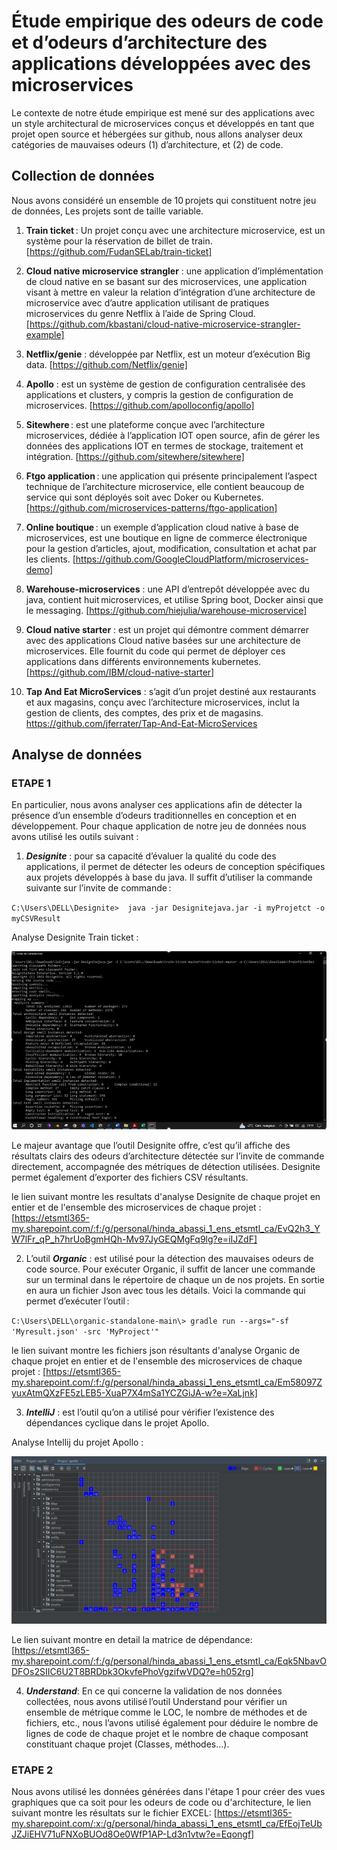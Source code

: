 # Étude empirique des odeurs de code et d’odeurs d’architecture des applications développées avec des microservices

Le contexte de notre étude empirique est mené sur des applications avec un style architectural de microservices conçus et développés en tant que projet open source et hébergées sur github, nous allons analyser deux catégories de mauvaises odeurs (1) d’architecture, et (2) de code. 
    
## Collection de données 
    
Nous avons considéré un ensemble de 10 projets qui constituent notre jeu de données, Les projets sont de taille variable.

1. **Train ticket** : Un projet conçu avec une architecture microservice, est un système pour la réservation de billet de train. [https://github.com/FudanSELab/train-ticket] 

2. **Cloud native microservice strangler** : une application d’implémentation de cloud native en se basant sur des microservices, une application visant à mettre en valeur la relation d’intégration d’une architecture de microservice avec d’autre application utilisant de pratiques microservices du genre Netflix à l’aide de Spring Cloud. [https://github.com/kbastani/cloud-native-microservice-strangler-example]

3. **Netflix/genie** : développée par Netflix, est un moteur d’exécution Big data. [https://github.com/Netflix/genie]

4. **Apollo** : est un système de gestion de configuration centralisée des applications et clusters, y compris la gestion de configuration de microservices.  [https://github.com/apolloconfig/apollo] 

5. **Sitewhere** : est une plateforme conçue avec l’architecture microservices, dédiée à l’application IOT open source, afin de gérer les données des applications IOT en termes de stockage, traitement et intégration. [https://github.com/sitewhere/sitewhere]

6. **Ftgo application** : une application qui présente principalement l’aspect technique de l’architecture microservice, elle contient beaucoup de service qui sont déployés soit avec Doker ou Kubernetes. [https://github.com/microservices-patterns/ftgo-application]

7. **Online boutique** : un exemple d’application cloud native à base de microservices, est une boutique en ligne de commerce électronique pour la gestion d’articles, ajout, modification, consultation et achat par les clients. [https://github.com/GoogleCloudPlatform/microservices-demo]

8. **Warehouse-microservices** : une API d’entrepôt développée avec du java, contient huit microservices, et utilise Spring boot, Docker ainsi que le messaging. [https://github.com/hiejulia/warehouse-microservice]

9. **Cloud native starter** : est un projet qui démontre comment démarrer avec des applications Cloud native basées sur une architecture de microservices. Elle fournit du code qui permet de déployer ces applications dans différents environnements kubernetes. [https://github.com/IBM/cloud-native-starter]

10. **Tap And Eat MicroServices** : s’agit d’un projet destiné aux restaurants et aux magasins, conçu avec l’architecture microservices, inclut la gestion de clients, des comptes, des prix et de magasins. https://github.com/jferrater/Tap-And-Eat-MicroServices 
    
    
## Analyse de données 
    
### ETAPE 1
    
   En particulier, nous avons analyser ces applications afin de détecter la présence d’un ensemble d’odeurs traditionnelles en conception et en développement. Pour chaque application de notre jeu de données nous avons utilisé les outils suivant : 
   
 1. **_Designite_**  : pour sa capacité d’évaluer la qualité du code des applications, il permet de détecter les odeurs de conception spécifiques aux projets développés à base du java. Il suffit d’utiliser la commande suivante sur l’invite de commande : 

`C:\Users\DELL\Designite>  java -jar Designitejava.jar -i myProjetct -o myCSVResult` 

Analyse Designite Train ticket :

![alt text](https://github.com/HindaHeroine/MicroservicesRepository/blob/main/ImagesGit/Analyse%20Designite%20Train%20ticket.JPG "Logo Title Text 1")

Le majeur avantage que l’outil Designite offre, c’est qu’il affiche des résultats clairs des odeurs d’architecture détectée sur l’invite de commande directement, accompagnée des métriques de détection utilisées. Designite permet également d’exporter des fichiers CSV résultants. 

le lien suivant montre les resultats d'analyse Designite de chaque projet en entier et de l'ensemble des microservices de chaque projet : [https://etsmtl365-my.sharepoint.com/:f:/g/personal/hinda_abassi_1_ens_etsmtl_ca/EvQ2h3_YW7lFr_qP_h7hrUoBgmHQh-Mv97JyGEQMgFq9lg?e=iIJZdF]

 
2. L’outil **_Organic_** : est utilisé pour la détection des mauvaises odeurs de code source. Pour exécuter Organic, il suffit de lancer une commande sur un terminal dans le répertoire de chaque un de nos projets. En sortie en aura un fichier Json avec tous les détails. Voici la commande qui permet d’exécuter l’outil :		 

`C:\Users\DELL\organic-standalone-main\> gradle run --args="-sf 'Myresult.json' -src 'MyProject'" `

le lien suivant montre les fichiers json résultants d'analyse Organic de chaque projet en entier et de l'ensemble des microservices de chaque projet : [https://etsmtl365-my.sharepoint.com/:f:/g/personal/hinda_abassi_1_ens_etsmtl_ca/Em58097ZyuxAtmQXzFE5zLEB5-XuaP7X4mSa1YCZGiJA-w?e=XaLjnk]
  

3. **_IntelliJ_** : est l’outil qu’on a utilisé pour vérifier l’existence des dépendances cyclique dans le projet Apollo.

Analyse Intellij du projet Apollo :

![alt text](https://github.com/HindaHeroine/MicroservicesRepository/blob/main/ImagesGit/Analyse%20Intellij%20Apollo.JPG "Logo Title Text 2")

Le lien suivant montre en detail la matrice de dépendance: [https://etsmtl365-my.sharepoint.com/:f:/g/personal/hinda_abassi_1_ens_etsmtl_ca/Eqk5NbavODFOs2SIIC6U2T8BRDbk3OkvfePhoVgzifwVDQ?e=h052rg]
  
4. **_Understand_**: En ce qui concerne la validation de nos données collectées, nous avons utilisé l’outil Understand pour vérifier un ensemble de métrique comme le LOC, le nombre de méthodes et de fichiers, etc., nous l’avons utilisé également pour déduire le nombre de lignes de code de chaque projet et le nombre de chaque composant constituant chaque projet (Classes, méthodes…).

### ETAPE 2

Nous avons utilisé les données générées dans l'étape 1 pour créer des vues graphiques que ca soit pour les odeurs de code ou d'architecture, le lien suivant montre les résultats sur le  fichier EXCEL: [https://etsmtl365-my.sharepoint.com/:x:/g/personal/hinda_abassi_1_ens_etsmtl_ca/EfEojTeUbJZJiEHV71uFNXoBUOd8Oe0WfP1AP-Ld3n1vtw?e=Eqongf]
